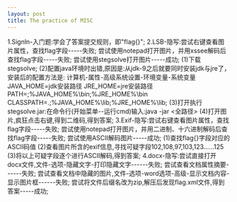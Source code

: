 ```yaml
---
layout: post
title: The practice of MISC
---
```


1.Signln-入门题:学会了答案提交规则，即"flag{}";
2.LSB-隐写:尝试右键查看图片属性，查找flag字段-----失败;
                   尝试使用notepad打开图片，并用xssee解码后查找flag字段-----失败;
                   尝试使用stegsolve打开图片-----成功;
                (1)下载stegsolve;
                (2)配置java环境时出错,原因是:从jdk-9之后就要同时安装jdk与jre了，安装后的配置方法是:
                   计算机-属性-高级系统设置-环境变量-系统变量
                   JAVA_HOME=jdk安装路径
                   JRE_HOME=jre安装路径
                   PATH=;%JAVA_HOME%\bin;%JRE_HOME%\bin
                   CLASSPATH=.;%JAVA_HOME%\lib;%JRE_HOME%\lib;
                (3)打开执行stegsolve.jar:在命令行(开始菜单--运行cmd)输入:java -jar <全路径>
                (4)打开图片,疯狂点击右键,得到二维码,得到答案;
3.Exif-隐写:尝试右键查看图片属性，查找flag字段-----失败;
                  尝试使用notepad打开图片，并用二进制、十六进制解码后查找flag字段-----失败;
                  尝试使用ASCII解码图片-----成功;
                  (1)查找flag{}字段对应的ASCII码值
                  (2)查看图片所含的exif信息,寻找可疑字段102,108,97,103,123......125
                  (3)将以上可疑字段逐个进行ASCII解码,得到答案;
4.docx-隐写:尝试直接打开docx文件,文件-选项-隐藏文字-打印隐藏文字------失败;
                    尝试查看文档属性摘要------失败;
                    尝试查看文档中隐藏的图片,文件-选项-word选项-高级-显示文档内容-显示图片框------失败;
                    尝试将文件后缀名改为zip,解压后发现flag.xml文件,得到答案-----成功;